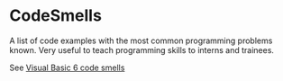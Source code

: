 # CodeSmells
A list of code examples with the most common programming problems known. Very useful to teach programming skills to interns and trainees.

See [Visual Basic 6 code smells](VisualBasic6)